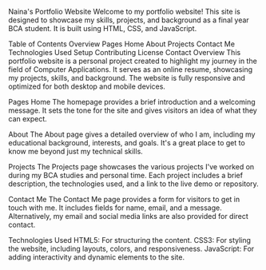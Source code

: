 Naina's Portfolio Website Welcome to my portfolio website! This site is designed to showcase my skills, projects, and background as a final year BCA student. It is built using HTML, CSS, and JavaScript.

Table of Contents Overview Pages Home About Projects Contact Me Technologies Used Setup Contributing License Contact Overview This portfolio website is a personal project created to highlight my journey in the field of Computer Applications. It serves as an online resume, showcasing my projects, skills, and background. The website is fully responsive and optimized for both desktop and mobile devices.

Pages Home The homepage provides a brief introduction and a welcoming message. It sets the tone for the site and gives visitors an idea of what they can expect.

About The About page gives a detailed overview of who I am, including my educational background, interests, and goals. It's a great place to get to know me beyond just my technical skills.

Projects The Projects page showcases the various projects I've worked on during my BCA studies and personal time. Each project includes a brief description, the technologies used, and a link to the live demo or repository.

Contact Me The Contact Me page provides a form for visitors to get in touch with me. It includes fields for name, email, and a message. Alternatively, my email and social media links are also provided for direct contact.

Technologies Used HTML5: For structuring the content. CSS3: For styling the website, including layouts, colors, and responsiveness. JavaScript: For adding interactivity and dynamic elements to the site.